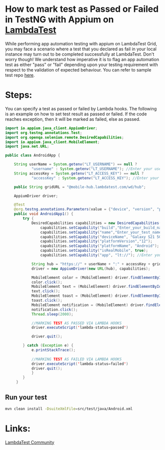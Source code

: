 # How to mark test as Passed or Failed in TestNG with Appium on [LambdaTest](https://www.lambdatest.com/?utm_source=github&utm_medium=repo&utm_campaign=appium-testNG-passfail)

While performing app automation testing with appium on LambdaTest Grid, you may face a scenario where a test that you declared as fail in your local instance may turn out to be completed successfully at LambdaTest. Don't worry though! We understand how imperative it is to flag an app automation test as either "pass" or "fail" depending upon your testing requirement with respect to the validation of expected behaviour. You can refer to sample test repo [here](https://github.com/LambdaTest/LT-appium-java-testng).

# Steps:

You can specify a test as passed or failed by Lambda hooks. The following is an example on how to set test result as passed or failed. If the code reaches exception, then it will be marked as failed, else as passed.

```java
import io.appium.java_client.AppiumDriver;
import org.testng.annotations.Test;
import org.openqa.selenium.remote.DesiredCapabilities;
import io.appium.java_client.MobileElement;
import java.net.URL;

public class AndroidApp {

    String userName = System.getenv("LT_USERNAME") == null ?
            "username" : System.getenv("LT_USERNAME"); //Enter your username here
    String accessKey = System.getenv("LT_ACCESS_KEY") == null ?
            "accessKey" : System.getenv("LT_ACCESS_KEY"); //Enter your accessKey here

    public String gridURL = "@mobile-hub.lambdatest.com/wd/hub";

    AppiumDriver driver;

    @Test
    @org.testng.annotations.Parameters(value = {"device", "version", "platform"})
    public void AndroidApp1() {
        try {
            DesiredCapabilities capabilities = new DesiredCapabilities();
                capabilities.setCapability("build","Enter_your_build_name"); //Enter your build name here
                capabilities.setCapability("name","Enter_your_test_name"); //Enter your test name here
                capabilities.setCapability("deviceName", "Galaxy S21 5G");
                capabilities.setCapability("platformVersion","12");
                capabilities.setCapability("platformName", "Android");
                capabilities.setCapability("isRealMobile", true);
                capabilities.setCapability("app", "lt://"); //Enter your app url here

            String hub = "https://" + userName + ":" + accessKey + gridURL;
            driver = new AppiumDriver(new URL(hub), capabilities);

            MobileElement color = (MobileElement) driver.findElementById("com.lambdatest.proverbial:id/color");
            color.click();
            MobileElement text = (MobileElement) driver.findElementById("com.lambdatest.proverbial:id/Text");
            text.click();
            MobileElement toast = (MobileElement) driver.findElementById("com.lambdatest.proverbial:id/toast");
            toast.click();
            MobileElement notification = (MobileElement) driver.findElementById("com.lambdatest.proverbial:id/notification");
            notification.click();
            Thread.sleep(2000);

            //MARKING TEST AS PASSED VIA LAMBDA HOOKS
            driver.executeScript('lambda-status=passed')

            driver.quit();

        } catch (Exception e) {
            e.printStackTrace();
            
            //MARKING TEST AS FAILED VIA LAMBDA HOOKS            
            driver.executeScript('lambda-status=failed')
            driver.quit();
            }
        }
     }
```
## Run your test

```bash
mvn clean install -DsuiteXmlFile=src/test/java/Android.xml
```
# Links:

[LambdaTest Community](http://community.lambdatest.com/)